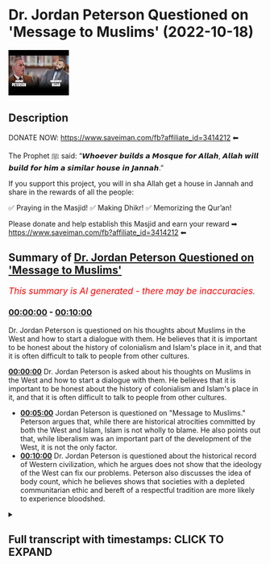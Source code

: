 # Dr. Jordan Peterson Questioned on 'Message to Muslims' (2022-10-18)

![alt Dr. Jordan Peterson Questioned on 'Message to Muslims'](jxr6ykYcA1M.jpg "Dr. Jordan Peterson Questioned on 'Message to Muslims'")

## Description

DONATE NOW: https://www.saveiman.com/fb?affiliate_id=3414212 ⬅

The Prophet ﷺ said: “𝙒𝙝𝙤𝙚𝙫𝙚𝙧 𝙗𝙪𝙞𝙡𝙙𝙨 𝙖 𝙈𝙤𝙨𝙦𝙪𝙚 𝙛𝙤𝙧 𝘼𝙡𝙡𝙖𝙝, 𝘼𝙡𝙡𝙖𝙝 𝙬𝙞𝙡𝙡 𝙗𝙪𝙞𝙡𝙙 𝙛𝙤𝙧 𝙝𝙞𝙢 𝙖 𝙨𝙞𝙢𝙞𝙡𝙖𝙧 𝙝𝙤𝙪𝙨𝙚 𝙞𝙣 𝙅𝙖𝙣𝙣𝙖𝙝.”

If you support this project, you will in sha Allah get a house in Jannah and share in the rewards of all the people:

✅ Praying in the Masjid!
✅ Making Dhikr!
✅ Memorizing the Qur’an!

Please donate and help establish this Masjid and earn your reward ➡ https://www.saveiman.com/fb?affiliate_id=3414212 ⬅

## Summary of [Dr. Jordan Peterson Questioned on 'Message to Muslims'](https://www.youtube.com/watch?v=jxr6ykYcA1M)


*<span style="color:red; font-size:125%">This summary is AI generated - there may be inaccuracies</span>. [](/)*

### [00:00:00](https://www.youtube.com/watch?v=jxr6ykYcA1M&t=0) - [00:10:00](https://www.youtube.com/watch?v=jxr6ykYcA1M&t=600)

Dr. Jordan Peterson is questioned on his thoughts about Muslims in the West and how to start a dialogue with them. He believes that it is important to be honest about the history of colonialism and Islam's place in it, and that it is often difficult to talk to people from other cultures.

**[00:00:00](https://www.youtube.com/watch?v=jxr6ykYcA1M&t=0)** Dr. Jordan Peterson is asked about his thoughts on Muslims in the West and how to start a dialogue with them. He believes that it is important to be honest about the history of colonialism and Islam's place in it, and that it is often difficult to talk to people from other cultures.
* **[00:05:00](https://www.youtube.com/watch?v=jxr6ykYcA1M&t=300)** Jordan Peterson is questioned on "Message to Muslims." Peterson argues that, while there are historical atrocities committed by both the West and Islam, Islam is not wholly to blame. He also points out that, while liberalism was an important part of the development of the West, it is not the only factor.
* **[00:10:00](https://www.youtube.com/watch?v=jxr6ykYcA1M&t=600)**  Dr. Jordan Peterson is questioned about the historical record of Western civilization, which he argues does not show that the ideology of the West can fix our problems. Peterson also discusses the idea of body count, which he believes shows that societies with a depleted communitarian ethic and bereft of a respectful tradition are more likely to experience bloodshed.

<details><summary><h2>Full transcript with timestamps: CLICK TO EXPAND</h2></summary>

[0:00:00](https://youtu.be/jxr6ykYcA1M?t=0) your brothers and sisters in the slum  
[0:00:02](https://youtu.be/jxr6ykYcA1M?t=2) net from Norway are establishing a  
[0:00:04](https://youtu.be/jxr6ykYcA1M?t=4) Masjid a dawa Center this Center this  
[0:00:08](https://youtu.be/jxr6ykYcA1M?t=8) Masjid this educational institution will  
[0:00:10](https://youtu.be/jxr6ykYcA1M?t=10) act like a beacon of light calling the  
[0:00:14](https://youtu.be/jxr6ykYcA1M?t=14) Muslims in Norway back to the essence of  
[0:00:16](https://youtu.be/jxr6ykYcA1M?t=16) Islam so give generously and Allah  
[0:00:18](https://youtu.be/jxr6ykYcA1M?t=18) azzawajal would give you even  
[0:00:21](https://youtu.be/jxr6ykYcA1M?t=21) I it is not obvious to me that I let me  
[0:00:23](https://youtu.be/jxr6ykYcA1M?t=23) kind of push back a little bit on that  
[0:00:25](https://youtu.be/jxr6ykYcA1M?t=25) point because you're an individual like  
[0:00:27](https://youtu.be/jxr6ykYcA1M?t=27) obviously in your newest book you're  
[0:00:28](https://youtu.be/jxr6ykYcA1M?t=28) talking about  
[0:00:29](https://youtu.be/jxr6ykYcA1M?t=29) um category about precision and I would  
[0:00:31](https://youtu.be/jxr6ykYcA1M?t=31) say you're an individual that is very  
[0:00:32](https://youtu.be/jxr6ykYcA1M?t=32) precise they're categorized like if I  
[0:00:34](https://youtu.be/jxr6ykYcA1M?t=34) was to say anything I would say that  
[0:00:36](https://youtu.be/jxr6ykYcA1M?t=36) you're individual that's scrupulously  
[0:00:37](https://youtu.be/jxr6ykYcA1M?t=37) meticulous inexactitude and I don't know  
[0:00:40](https://youtu.be/jxr6ykYcA1M?t=40) meticulousness or whatever yeah so you  
[0:00:42](https://youtu.be/jxr6ykYcA1M?t=42) speak and you think about what you're  
[0:00:44](https://youtu.be/jxr6ykYcA1M?t=44) going to say before you say it that's  
[0:00:46](https://youtu.be/jxr6ykYcA1M?t=46) what you're known for in fact if someone  
[0:00:48](https://youtu.be/jxr6ykYcA1M?t=48) says something which is uh kind of off  
[0:00:50](https://youtu.be/jxr6ykYcA1M?t=50) the market ill but you pull them up for  
[0:00:52](https://youtu.be/jxr6ykYcA1M?t=52) it right and you know usually because I  
[0:00:54](https://youtu.be/jxr6ykYcA1M?t=54) don't understand it then yeah for  
[0:00:56](https://youtu.be/jxr6ykYcA1M?t=56) example like the Kathy Newman interview  
[0:00:57](https://youtu.be/jxr6ykYcA1M?t=57) like the assumptions and the questioning  
[0:00:59](https://youtu.be/jxr6ykYcA1M?t=59) that she had she had when she was  
[0:01:01](https://youtu.be/jxr6ykYcA1M?t=61) questioning yourself you pulled her up  
[0:01:02](https://youtu.be/jxr6ykYcA1M?t=62) on it and that's why it became so uh  
[0:01:04](https://youtu.be/jxr6ykYcA1M?t=64) popular the discussion was so popular  
[0:01:06](https://youtu.be/jxr6ykYcA1M?t=66) and you're a clinical psychologist so  
[0:01:09](https://youtu.be/jxr6ykYcA1M?t=69) what I was going to say is that for  
[0:01:10](https://youtu.be/jxr6ykYcA1M?t=70) example if I were to make a video right  
[0:01:11](https://youtu.be/jxr6ykYcA1M?t=71) I say this message to the you know to  
[0:01:13](https://youtu.be/jxr6ykYcA1M?t=73) White Canadians or something yeah yeah  
[0:01:15](https://youtu.be/jxr6ykYcA1M?t=75) and I said you know it's hard to talk to  
[0:01:17](https://youtu.be/jxr6ykYcA1M?t=77) them I say look you know um sensitively  
[0:01:19](https://youtu.be/jxr6ykYcA1M?t=79) why don't you reach out to some Russians  
[0:01:21](https://youtu.be/jxr6ykYcA1M?t=81) you know know or you know heaven forbid  
[0:01:23](https://youtu.be/jxr6ykYcA1M?t=83) you know reach out to Black Africans or  
[0:01:25](https://youtu.be/jxr6ykYcA1M?t=85) First Nation people you know whatever it  
[0:01:28](https://youtu.be/jxr6ykYcA1M?t=88) may be  
[0:01:29](https://youtu.be/jxr6ykYcA1M?t=89) how do you think  
[0:01:31](https://youtu.be/jxr6ykYcA1M?t=91) the community of why Canadians let's say  
[0:01:34](https://youtu.be/jxr6ykYcA1M?t=94) for the sake of argument will react to  
[0:01:35](https://youtu.be/jxr6ykYcA1M?t=95) that kind of message what if it was you  
[0:01:37](https://youtu.be/jxr6ykYcA1M?t=97) yeah well you're pretty disagreeable so  
[0:01:39](https://youtu.be/jxr6ykYcA1M?t=99) you'd probably get bit back a lot yeah  
[0:01:40](https://youtu.be/jxr6ykYcA1M?t=100) but exactly I don't I don't it's hard to  
[0:01:43](https://youtu.be/jxr6ykYcA1M?t=103) say until you do it you know yeah I mean  
[0:01:45](https://youtu.be/jxr6ykYcA1M?t=105) I have reached out to other communities  
[0:01:48](https://youtu.be/jxr6ykYcA1M?t=108) let's say I did an interview with a  
[0:01:50](https://youtu.be/jxr6ykYcA1M?t=110) friend of mine who's a Native American  
[0:01:52](https://youtu.be/jxr6ykYcA1M?t=112) Carver who lives on the west coast and  
[0:01:55](https://youtu.be/jxr6ykYcA1M?t=115) you know I'm not very happy with the  
[0:01:57](https://youtu.be/jxr6ykYcA1M?t=117) narrative that's being promoted in  
[0:01:59](https://youtu.be/jxr6ykYcA1M?t=119) Canada which is that the European  
[0:02:03](https://youtu.be/jxr6ykYcA1M?t=123) settlement of Canada is best viewed as  
[0:02:06](https://youtu.be/jxr6ykYcA1M?t=126) genocidally Colonial  
[0:02:09](https://youtu.be/jxr6ykYcA1M?t=129) and having said that my friend this  
[0:02:11](https://youtu.be/jxr6ykYcA1M?t=131) Carver was in a residential school in  
[0:02:14](https://youtu.be/jxr6ykYcA1M?t=134) Canada and the residential schools were  
[0:02:16](https://youtu.be/jxr6ykYcA1M?t=136) put forward by the government in an  
[0:02:19](https://youtu.be/jxr6ykYcA1M?t=139) attempt and other institutions in an  
[0:02:21](https://youtu.be/jxr6ykYcA1M?t=141) attempt to separate the indigenous  
[0:02:23](https://youtu.be/jxr6ykYcA1M?t=143) children from their families and then  
[0:02:25](https://youtu.be/jxr6ykYcA1M?t=145) socialize them rapidly according to  
[0:02:28](https://youtu.be/jxr6ykYcA1M?t=148) European norms and there was some  
[0:02:30](https://youtu.be/jxr6ykYcA1M?t=150) positive motivation for that and  
[0:02:33](https://youtu.be/jxr6ykYcA1M?t=153) sometimes that helped and work but one  
[0:02:36](https://youtu.be/jxr6ykYcA1M?t=156) of the things that did happen was that  
[0:02:37](https://youtu.be/jxr6ykYcA1M?t=157) some schools were let's say invaded by  
[0:02:40](https://youtu.be/jxr6ykYcA1M?t=160) people of a pronounced pedophilic and  
[0:02:43](https://youtu.be/jxr6ykYcA1M?t=163) and sadistic bent and my friend ended up  
[0:02:46](https://youtu.be/jxr6ykYcA1M?t=166) in one of those schools and his life was  
[0:02:48](https://youtu.be/jxr6ykYcA1M?t=168) so Dreadful that you can't even hear  
[0:02:50](https://youtu.be/jxr6ykYcA1M?t=170) about it without  
[0:02:52](https://youtu.be/jxr6ykYcA1M?t=172) without  
[0:02:53](https://youtu.be/jxr6ykYcA1M?t=173) serious emotional damage and so you know  
[0:02:56](https://youtu.be/jxr6ykYcA1M?t=176) I went forward with that discussion and  
[0:02:58](https://youtu.be/jxr6ykYcA1M?t=178) it was very contentious but it went very  
[0:03:01](https://youtu.be/jxr6ykYcA1M?t=181) well and it it told a story that was  
[0:03:04](https://youtu.be/jxr6ykYcA1M?t=184) true and needed to be told and so you  
[0:03:06](https://youtu.be/jxr6ykYcA1M?t=186) know you step into foreign territory at  
[0:03:08](https://youtu.be/jxr6ykYcA1M?t=188) your peril that's for sure but  
[0:03:11](https://youtu.be/jxr6ykYcA1M?t=191) you know and it was relatively difficult  
[0:03:13](https://youtu.be/jxr6ykYcA1M?t=193) for me to arrange  
[0:03:15](https://youtu.be/jxr6ykYcA1M?t=195) for this to be a possibility of course  
[0:03:17](https://youtu.be/jxr6ykYcA1M?t=197) and and but my my thought again because  
[0:03:22](https://youtu.be/jxr6ykYcA1M?t=202) I'm trying to look for what we have to  
[0:03:24](https://youtu.be/jxr6ykYcA1M?t=204) offer each other rather than what  
[0:03:26](https://youtu.be/jxr6ykYcA1M?t=206) divides us I thought it was worthwhile  
[0:03:28](https://youtu.be/jxr6ykYcA1M?t=208) so let me push back again once again  
[0:03:30](https://youtu.be/jxr6ykYcA1M?t=210) once again on this plan so for example  
[0:03:32](https://youtu.be/jxr6ykYcA1M?t=212) it's not always what you say sometimes  
[0:03:34](https://youtu.be/jxr6ykYcA1M?t=214) it can be what you don't say so for  
[0:03:36](https://youtu.be/jxr6ykYcA1M?t=216) instance  
[0:03:37](https://youtu.be/jxr6ykYcA1M?t=217) I think you've become somewhat of an  
[0:03:39](https://youtu.be/jxr6ykYcA1M?t=219) emblem of Western Civilization right in  
[0:03:41](https://youtu.be/jxr6ykYcA1M?t=221) terms of your intention help us no you  
[0:03:44](https://youtu.be/jxr6ykYcA1M?t=224) have and I also pushed back at the point  
[0:03:45](https://youtu.be/jxr6ykYcA1M?t=225) that this is a foreign culture because I  
[0:03:46](https://youtu.be/jxr6ykYcA1M?t=226) think that it's like I mean you've  
[0:03:47](https://youtu.be/jxr6ykYcA1M?t=227) mentioned this in lecture as well that  
[0:03:48](https://youtu.be/jxr6ykYcA1M?t=228) Islam has now become part of like you  
[0:03:50](https://youtu.be/jxr6ykYcA1M?t=230) know Western culture yeah well that's  
[0:03:52](https://youtu.be/jxr6ykYcA1M?t=232) the open question as as we noted in the  
[0:03:55](https://youtu.be/jxr6ykYcA1M?t=235) introductory marks it's like well our is  
[0:03:58](https://youtu.be/jxr6ykYcA1M?t=238) Islam part of the West we're kind of  
[0:03:59](https://youtu.be/jxr6ykYcA1M?t=239) having the same discussion about Russia  
[0:04:01](https://youtu.be/jxr6ykYcA1M?t=241) in some real sense and yeah that's  
[0:04:03](https://youtu.be/jxr6ykYcA1M?t=243) really going well at the moment yeah so  
[0:04:05](https://youtu.be/jxr6ykYcA1M?t=245) there's that part but what I would say  
[0:04:06](https://youtu.be/jxr6ykYcA1M?t=246) is that you know if there is a bloody  
[0:04:10](https://youtu.be/jxr6ykYcA1M?t=250) history of Western colonialism and  
[0:04:12](https://youtu.be/jxr6ykYcA1M?t=252) that's almost undeniable like for  
[0:04:13](https://youtu.be/jxr6ykYcA1M?t=253) example look at Algeria for instance  
[0:04:15](https://youtu.be/jxr6ykYcA1M?t=255) Algeria when it was annexed by France  
[0:04:18](https://youtu.be/jxr6ykYcA1M?t=258) and there's no dispute there's no  
[0:04:20](https://youtu.be/jxr6ykYcA1M?t=260) dispute in what happened there so the  
[0:04:21](https://youtu.be/jxr6ykYcA1M?t=261) issue like I'll give you one example of  
[0:04:23](https://youtu.be/jxr6ykYcA1M?t=263) many this Spanish colonialism of Latin  
[0:04:26](https://youtu.be/jxr6ykYcA1M?t=266) America for example  
[0:04:28](https://youtu.be/jxr6ykYcA1M?t=268) um there are things that happened and  
[0:04:29](https://youtu.be/jxr6ykYcA1M?t=269) it's I'm not saying that's not things  
[0:04:31](https://youtu.be/jxr6ykYcA1M?t=271) that happened on only just on the  
[0:04:33](https://youtu.be/jxr6ykYcA1M?t=273) Western Front yeah uh there are things  
[0:04:35](https://youtu.be/jxr6ykYcA1M?t=275) that happened on the Muslim front as  
[0:04:36](https://youtu.be/jxr6ykYcA1M?t=276) well of course that's true yeah no doubt  
[0:04:38](https://youtu.be/jxr6ykYcA1M?t=278) about it right no I'm not going to stand  
[0:04:40](https://youtu.be/jxr6ykYcA1M?t=280) here and you know defend them who came  
[0:04:42](https://youtu.be/jxr6ykYcA1M?t=282) and we're very intolerant to uh  
[0:04:44](https://youtu.be/jxr6ykYcA1M?t=284) producing Christians and kick them out  
[0:04:45](https://youtu.be/jxr6ykYcA1M?t=285) of their homes and stuff like that who  
[0:04:47](https://youtu.be/jxr6ykYcA1M?t=287) existed in Spain as well in fact so the  
[0:04:49](https://youtu.be/jxr6ykYcA1M?t=289) point is I feel like I don't know as a  
[0:04:51](https://youtu.be/jxr6ykYcA1M?t=291) psychologist I think my question would  
[0:04:53](https://youtu.be/jxr6ykYcA1M?t=293) be to you that don't you think is it of  
[0:04:55](https://youtu.be/jxr6ykYcA1M?t=295) any benefit to be concessionary in this  
[0:04:57](https://youtu.be/jxr6ykYcA1M?t=297) regard like to start off a discussion by  
[0:04:59](https://youtu.be/jxr6ykYcA1M?t=299) saying like we know  
[0:05:01](https://youtu.be/jxr6ykYcA1M?t=301) um that these are things that could  
[0:05:02](https://youtu.be/jxr6ykYcA1M?t=302) cause resentment yes because like for  
[0:05:05](https://youtu.be/jxr6ykYcA1M?t=305) example I know a lot of Algerian people  
[0:05:07](https://youtu.be/jxr6ykYcA1M?t=307) and this is very clear in their  
[0:05:08](https://youtu.be/jxr6ykYcA1M?t=308) historical memory yes and the the  
[0:05:11](https://youtu.be/jxr6ykYcA1M?t=311) accusation will be that the West have  
[0:05:13](https://youtu.be/jxr6ykYcA1M?t=313) Colonial Amnesia here they don't they  
[0:05:16](https://youtu.be/jxr6ykYcA1M?t=316) are not taking into account what they've  
[0:05:17](https://youtu.be/jxr6ykYcA1M?t=317) done I'll be honest with you they don't  
[0:05:19](https://youtu.be/jxr6ykYcA1M?t=319) don't even know how well okay yeah well  
[0:05:22](https://youtu.be/jxr6ykYcA1M?t=322) absolutely I mean look here here's how I  
[0:05:25](https://youtu.be/jxr6ykYcA1M?t=325) would address that psychologically  
[0:05:28](https://youtu.be/jxr6ykYcA1M?t=328) um in in many of the mythological  
[0:05:31](https://youtu.be/jxr6ykYcA1M?t=331) stories that I've read There is the  
[0:05:34](https://youtu.be/jxr6ykYcA1M?t=334) motif of the evil uncle  
[0:05:36](https://youtu.be/jxr6ykYcA1M?t=336) and so for example in the ancient  
[0:05:39](https://youtu.be/jxr6ykYcA1M?t=339) Egyptian cosmology  
[0:05:41](https://youtu.be/jxr6ykYcA1M?t=341) that there were two there were four  
[0:05:44](https://youtu.be/jxr6ykYcA1M?t=344) deities four Central deities although a  
[0:05:46](https://youtu.be/jxr6ykYcA1M?t=346) host of associated deities and one of  
[0:05:48](https://youtu.be/jxr6ykYcA1M?t=348) them was Osiris who was the deity of the  
[0:05:50](https://youtu.be/jxr6ykYcA1M?t=350) state that might be a good way of  
[0:05:52](https://youtu.be/jxr6ykYcA1M?t=352) thinking about it and he had an evil  
[0:05:53](https://youtu.be/jxr6ykYcA1M?t=353) brother Seth who was always conspiring  
[0:05:56](https://youtu.be/jxr6ykYcA1M?t=356) in the background to overthrow the state  
[0:05:58](https://youtu.be/jxr6ykYcA1M?t=358) and to establish his own rules say based  
[0:06:01](https://youtu.be/jxr6ykYcA1M?t=361) on Power and the Egyptians this is  
[0:06:04](https://youtu.be/jxr6ykYcA1M?t=364) thousands of years ago had figured out  
[0:06:05](https://youtu.be/jxr6ykYcA1M?t=365) by that point because their society was  
[0:06:07](https://youtu.be/jxr6ykYcA1M?t=367) quite large that  
[0:06:09](https://youtu.be/jxr6ykYcA1M?t=369) there is something in the social  
[0:06:10](https://youtu.be/jxr6ykYcA1M?t=370) structure itself that posed a threat to  
[0:06:12](https://youtu.be/jxr6ykYcA1M?t=372) the structure and that was the tendency  
[0:06:14](https://youtu.be/jxr6ykYcA1M?t=374) for the structure and its leaders to  
[0:06:16](https://youtu.be/jxr6ykYcA1M?t=376) become willfully blind and for  
[0:06:18](https://youtu.be/jxr6ykYcA1M?t=378) conspiratorial  
[0:06:21](https://youtu.be/jxr6ykYcA1M?t=381) powers or patterns that would use  
[0:06:23](https://youtu.be/jxr6ykYcA1M?t=383) resentment and the desire for power to  
[0:06:25](https://youtu.be/jxr6ykYcA1M?t=385) overthrow that and they thought of  
[0:06:27](https://youtu.be/jxr6ykYcA1M?t=387) Osiris as willfully blind and Seth has  
[0:06:30](https://youtu.be/jxr6ykYcA1M?t=390) an eternal danger and that's true and  
[0:06:31](https://youtu.be/jxr6ykYcA1M?t=391) and then but there's a there's another  
[0:06:34](https://youtu.be/jxr6ykYcA1M?t=394) element to the evil Uncle too which is  
[0:06:36](https://youtu.be/jxr6ykYcA1M?t=396) that in some real sense and it's a very  
[0:06:39](https://youtu.be/jxr6ykYcA1M?t=399) difficult thing to sort through morally  
[0:06:41](https://youtu.be/jxr6ykYcA1M?t=401) all of us walk on blood soaked ground  
[0:06:43](https://youtu.be/jxr6ykYcA1M?t=403) because human history is in some regards  
[0:06:48](https://youtu.be/jxr6ykYcA1M?t=408) a nightmarish catastrophe and some of  
[0:06:50](https://youtu.be/jxr6ykYcA1M?t=410) that's just because life was so  
[0:06:52](https://youtu.be/jxr6ykYcA1M?t=412) difficult but it's also because people  
[0:06:54](https://youtu.be/jxr6ykYcA1M?t=414) did in unbelievably cruel and malicious  
[0:06:57](https://youtu.be/jxr6ykYcA1M?t=417) and deceptive  
[0:06:59](https://youtu.be/jxr6ykYcA1M?t=419) uh  
[0:07:00](https://youtu.be/jxr6ykYcA1M?t=420) committed committed unbelievably cruel  
[0:07:02](https://youtu.be/jxr6ykYcA1M?t=422) and atrocious and deceptive acts and so  
[0:07:05](https://youtu.be/jxr6ykYcA1M?t=425) we're all stuck with this problem that  
[0:07:07](https://youtu.be/jxr6ykYcA1M?t=427) here we are in relative peace and  
[0:07:10](https://youtu.be/jxr6ykYcA1M?t=430) Harmony so far although we seem to be  
[0:07:12](https://youtu.be/jxr6ykYcA1M?t=432) doing everything we can to try to  
[0:07:14](https://youtu.be/jxr6ykYcA1M?t=434) disrupt that at the moment and part of  
[0:07:17](https://youtu.be/jxr6ykYcA1M?t=437) the price that's being paid for that is  
[0:07:19](https://youtu.be/jxr6ykYcA1M?t=439) an endless Litany of historical  
[0:07:21](https://youtu.be/jxr6ykYcA1M?t=441) catastrophe and then we all have to face  
[0:07:24](https://youtu.be/jxr6ykYcA1M?t=444) up to well what does that mean for us in  
[0:07:27](https://youtu.be/jxr6ykYcA1M?t=447) terms of our individual responsibility  
[0:07:28](https://youtu.be/jxr6ykYcA1M?t=448) and how do we construe ourselves in our  
[0:07:31](https://youtu.be/jxr6ykYcA1M?t=451) society in light of that fact and we  
[0:07:34](https://youtu.be/jxr6ykYcA1M?t=454) could go back and forth continually  
[0:07:36](https://youtu.be/jxr6ykYcA1M?t=456) about whose historical atrocities were  
[0:07:38](https://youtu.be/jxr6ykYcA1M?t=458) worse and that's a rough contest because  
[0:07:41](https://youtu.be/jxr6ykYcA1M?t=461) you know the devil is definitely in the  
[0:07:43](https://youtu.be/jxr6ykYcA1M?t=463) details there and then it also brings up  
[0:07:45](https://youtu.be/jxr6ykYcA1M?t=465) the other problem which is well  
[0:07:47](https://youtu.be/jxr6ykYcA1M?t=467) when the Spaniards went to Central  
[0:07:50](https://youtu.be/jxr6ykYcA1M?t=470) America a lot of the Bloodshed they  
[0:07:53](https://youtu.be/jxr6ykYcA1M?t=473) produced or the death they produced was  
[0:07:55](https://youtu.be/jxr6ykYcA1M?t=475) actually a consequence of the  
[0:07:56](https://youtu.be/jxr6ykYcA1M?t=476) introduction of disease because that  
[0:07:58](https://youtu.be/jxr6ykYcA1M?t=478) took out about 95 percent of the native  
[0:08:00](https://youtu.be/jxr6ykYcA1M?t=480) population in the Western Hemisphere and  
[0:08:03](https://youtu.be/jxr6ykYcA1M?t=483) then the conquistadors were well maybe  
[0:08:06](https://youtu.be/jxr6ykYcA1M?t=486) they weren't the finest representatives  
[0:08:08](https://youtu.be/jxr6ykYcA1M?t=488) of the of the highest flowering Western  
[0:08:10](https://youtu.be/jxr6ykYcA1M?t=490) Civilization we don't know what to what  
[0:08:13](https://youtu.be/jxr6ykYcA1M?t=493) degree they were the sort of thugs that  
[0:08:15](https://youtu.be/jxr6ykYcA1M?t=495) couldn't get along at home and went out  
[0:08:17](https://youtu.be/jxr6ykYcA1M?t=497) adventuring and and then and and even if  
[0:08:20](https://youtu.be/jxr6ykYcA1M?t=500) I say attempted to take full  
[0:08:22](https://youtu.be/jxr6ykYcA1M?t=502) responsibility for that I'm not sure  
[0:08:24](https://youtu.be/jxr6ykYcA1M?t=504) what it would mean because I suspect I  
[0:08:26](https://youtu.be/jxr6ykYcA1M?t=506) have a lot more in common with you  
[0:08:28](https://youtu.be/jxr6ykYcA1M?t=508) people in the modern world than I do  
[0:08:30](https://youtu.be/jxr6ykYcA1M?t=510) with Spanish conquistadors from 300  
[0:08:32](https://youtu.be/jxr6ykYcA1M?t=512) years ago now I'm not saying I bear no  
[0:08:35](https://youtu.be/jxr6ykYcA1M?t=515) responsibility for the Bloodshed of the  
[0:08:38](https://youtu.be/jxr6ykYcA1M?t=518) past but I would say we all bear that  
[0:08:41](https://youtu.be/jxr6ykYcA1M?t=521) responsibility and that's something I  
[0:08:43](https://youtu.be/jxr6ykYcA1M?t=523) would say that something like the  
[0:08:44](https://youtu.be/jxr6ykYcA1M?t=524) conception of original sin yeah that's  
[0:08:46](https://youtu.be/jxr6ykYcA1M?t=526) the point of difference to be honest I  
[0:08:48](https://youtu.be/jxr6ykYcA1M?t=528) would disagree with that point like as a  
[0:08:50](https://youtu.be/jxr6ykYcA1M?t=530) Muslim there is a verse no Quran says  
[0:08:53](https://youtu.be/jxr6ykYcA1M?t=533) that one Soul should not bear the  
[0:08:55](https://youtu.be/jxr6ykYcA1M?t=535) responsibility of someone else's actions  
[0:08:57](https://youtu.be/jxr6ykYcA1M?t=537) yeah well that that's the other ethical  
[0:08:59](https://youtu.be/jxr6ykYcA1M?t=539) complications so can you call me out in  
[0:09:03](https://youtu.be/jxr6ykYcA1M?t=543) relationship  
[0:09:05](https://youtu.be/jxr6ykYcA1M?t=545) but it's complicated right because yeah  
[0:09:08](https://youtu.be/jxr6ykYcA1M?t=548) but because at the same time you do say  
[0:09:10](https://youtu.be/jxr6ykYcA1M?t=550) and I don't mean you personally but you  
[0:09:13](https://youtu.be/jxr6ykYcA1M?t=553) know we can say things like Well the  
[0:09:15](https://youtu.be/jxr6ykYcA1M?t=555) West is not bearing sufficient  
[0:09:16](https://youtu.be/jxr6ykYcA1M?t=556) responsibility for its Colonial past and  
[0:09:19](https://youtu.be/jxr6ykYcA1M?t=559) so at some level that kind of devolves  
[0:09:21](https://youtu.be/jxr6ykYcA1M?t=561) down to the individual so let me let me  
[0:09:24](https://youtu.be/jxr6ykYcA1M?t=564) kind of rephrase it then I think you  
[0:09:25](https://youtu.be/jxr6ykYcA1M?t=565) know I think that's more of a left-wing  
[0:09:27](https://youtu.be/jxr6ykYcA1M?t=567) criticism that's like you know there's  
[0:09:28](https://youtu.be/jxr6ykYcA1M?t=568) reparations and affirmative action  
[0:09:30](https://youtu.be/jxr6ykYcA1M?t=570) programs yeah I'm not advocating any of  
[0:09:32](https://youtu.be/jxr6ykYcA1M?t=572) that and not I even believe in any of  
[0:09:33](https://youtu.be/jxr6ykYcA1M?t=573) that to be honest with you or me yeah so  
[0:09:35](https://youtu.be/jxr6ykYcA1M?t=575) what I was putting as an alternative to  
[0:09:37](https://youtu.be/jxr6ykYcA1M?t=577) that is this is there is this kind of I  
[0:09:39](https://youtu.be/jxr6ykYcA1M?t=579) would call this maybe an oriental it's a  
[0:09:41](https://youtu.be/jxr6ykYcA1M?t=581) new orientalist narrative which states  
[0:09:43](https://youtu.be/jxr6ykYcA1M?t=583) that Islam is incapable of XYZ call it  
[0:09:45](https://youtu.be/jxr6ykYcA1M?t=585) tolerance Call It Whatever It Is and  
[0:09:48](https://youtu.be/jxr6ykYcA1M?t=588) look at what's happened in Islamic  
[0:09:49](https://youtu.be/jxr6ykYcA1M?t=589) history you've got all of these deaths  
[0:09:51](https://youtu.be/jxr6ykYcA1M?t=591) and you've got all of these kinds of  
[0:09:52](https://youtu.be/jxr6ykYcA1M?t=592) things are happening comparative to what  
[0:09:54](https://youtu.be/jxr6ykYcA1M?t=594) we have in the west and what we're  
[0:09:55](https://youtu.be/jxr6ykYcA1M?t=595) saying is that let's look at what you  
[0:09:57](https://youtu.be/jxr6ykYcA1M?t=597) have in the west because liberalism was  
[0:09:58](https://youtu.be/jxr6ykYcA1M?t=598) an ideology that was cited in the 17th  
[0:10:00](https://youtu.be/jxr6ykYcA1M?t=600) century like I mean really it was  
[0:10:01](https://youtu.be/jxr6ykYcA1M?t=601) crystallized you know with John Locke  
[0:10:02](https://youtu.be/jxr6ykYcA1M?t=602) and all those kind of things then and  
[0:10:04](https://youtu.be/jxr6ykYcA1M?t=604) after liberalism was established in fact  
[0:10:06](https://youtu.be/jxr6ykYcA1M?t=606) the Constitution and the documents for  
[0:10:09](https://youtu.be/jxr6ykYcA1M?t=609) founding fathers and stuff like that  
[0:10:10](https://youtu.be/jxr6ykYcA1M?t=610) were based on the liberal secular  
[0:10:12](https://youtu.be/jxr6ykYcA1M?t=612) principles even after that you had  
[0:10:14](https://youtu.be/jxr6ykYcA1M?t=614) Napoleonic Wars even after that you had  
[0:10:16](https://youtu.be/jxr6ykYcA1M?t=616) colonialism continue you had slavery  
[0:10:17](https://youtu.be/jxr6ykYcA1M?t=617) continue until 1867 whatever was you  
[0:10:20](https://youtu.be/jxr6ykYcA1M?t=620) know the American Civil War ended  
[0:10:22](https://youtu.be/jxr6ykYcA1M?t=622) um so what we're saying is that this  
[0:10:24](https://youtu.be/jxr6ykYcA1M?t=624) picture of history that you know the  
[0:10:26](https://youtu.be/jxr6ykYcA1M?t=626) West is best basically this idea because  
[0:10:28](https://youtu.be/jxr6ykYcA1M?t=628) our ideology can fix all problems it's  
[0:10:31](https://youtu.be/jxr6ykYcA1M?t=631) not reasonable when you look at the  
[0:10:33](https://youtu.be/jxr6ykYcA1M?t=633) Historical records I mean one of um one  
[0:10:35](https://youtu.be/jxr6ykYcA1M?t=635) scholar called Navid Sheikh actually  
[0:10:36](https://youtu.be/jxr6ykYcA1M?t=636) done a piece it's called body count and  
[0:10:39](https://youtu.be/jxr6ykYcA1M?t=639) he was counting the amount of people  
[0:10:41](https://youtu.be/jxr6ykYcA1M?t=641) that died in each civilization and he  
[0:10:44](https://youtu.be/jxr6ykYcA1M?t=644) put the Western Civilization is the  
[0:10:46](https://youtu.be/jxr6ykYcA1M?t=646) highest and because you have things like  
[0:10:47](https://youtu.be/jxr6ykYcA1M?t=647) World War one and World War II and these  
[0:10:49](https://youtu.be/jxr6ykYcA1M?t=649) things were World War One World War II  
[0:10:50](https://youtu.be/jxr6ykYcA1M?t=650) were nationalistic conquests they were  
[0:10:52](https://youtu.be/jxr6ykYcA1M?t=652) not religiously inspired when you can  
[0:10:54](https://youtu.be/jxr6ykYcA1M?t=654) you can argue to what extent where World  
[0:10:56](https://youtu.be/jxr6ykYcA1M?t=656) War one was religiously inspired but  
[0:10:57](https://youtu.be/jxr6ykYcA1M?t=657) certainly Islam didn't was not a main  
[0:10:59](https://youtu.be/jxr6ykYcA1M?t=659) feature of the 30 million people that  
[0:11:01](https://youtu.be/jxr6ykYcA1M?t=661) died in World War One or however many  
[0:11:03](https://youtu.be/jxr6ykYcA1M?t=663) many million people died in order to so  
[0:11:05](https://youtu.be/jxr6ykYcA1M?t=665) the point is that we're saying is that  
[0:11:06](https://youtu.be/jxr6ykYcA1M?t=666) and obviously you've got Concepts in the  
[0:11:08](https://youtu.be/jxr6ykYcA1M?t=668) west like Manifest Destiny and which I  
[0:11:11](https://youtu.be/jxr6ykYcA1M?t=671) think every single president of the  
[0:11:12](https://youtu.be/jxr6ykYcA1M?t=672) United States of America lived in  
[0:11:13](https://youtu.be/jxr6ykYcA1M?t=673) Westwood expansion these kind of things  
[0:11:15](https://youtu.be/jxr6ykYcA1M?t=675) the point is is that the proposition  
[0:11:18](https://youtu.be/jxr6ykYcA1M?t=678) that the ideology of the West can fix  
[0:11:21](https://youtu.be/jxr6ykYcA1M?t=681) our problems this is what we have an  
[0:11:22](https://youtu.be/jxr6ykYcA1M?t=682) issue with because what we're saying is  
[0:11:24](https://youtu.be/jxr6ykYcA1M?t=684) that if we look at the historical record  
[0:11:25](https://youtu.be/jxr6ykYcA1M?t=685) there is no evidence of that in fact  
[0:11:28](https://youtu.be/jxr6ykYcA1M?t=688) what has shown us is that there's more  
[0:11:29](https://youtu.be/jxr6ykYcA1M?t=689) Bloodshed individualism has caused More  
[0:11:31](https://youtu.be/jxr6ykYcA1M?t=691) Death like with all due respect I know  
[0:11:34](https://youtu.be/jxr6ykYcA1M?t=694) that you you do cherish individuals I'm  
[0:11:36](https://youtu.be/jxr6ykYcA1M?t=696) not saying everything is bad about it  
[0:11:37](https://youtu.be/jxr6ykYcA1M?t=697) but there's when when you have a society  
[0:11:39](https://youtu.be/jxr6ykYcA1M?t=699) deplete of a communitarian ethic  
[0:11:42](https://youtu.be/jxr6ykYcA1M?t=702) is bereft of a communitarian ethic then  
[0:11:45](https://youtu.be/jxr6ykYcA1M?t=705) you can have these issues and so these  
[0:11:48](https://youtu.be/jxr6ykYcA1M?t=708) are conversations and I think you are  
[0:11:49](https://youtu.be/jxr6ykYcA1M?t=709) moving towards a communitarianism your  
[0:11:51](https://youtu.be/jxr6ykYcA1M?t=711) newest book you're talking about  
[0:11:52](https://youtu.be/jxr6ykYcA1M?t=712) institutions and these kind of things  
[0:11:53](https://youtu.be/jxr6ykYcA1M?t=713) and the respectful tradition and these  
[0:11:55](https://youtu.be/jxr6ykYcA1M?t=715) kind of things I'm not sure if I'm  
[0:11:57](https://youtu.be/jxr6ykYcA1M?t=717) reading you correctly but  
[0:11:58](https://youtu.be/jxr6ykYcA1M?t=718) these are the kinds of conversations I  
[0:12:00](https://youtu.be/jxr6ykYcA1M?t=720) think we need to have but on that point  
[0:12:02](https://youtu.be/jxr6ykYcA1M?t=722) I think  
[0:12:03](https://youtu.be/jxr6ykYcA1M?t=723) I don't want this to be interrogative  
</details>